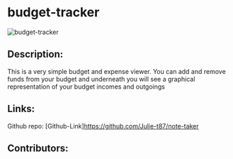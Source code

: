 # budget-tracker

![budget-tracker](https://user-images.githubusercontent.com/94236932/179430131-6d18d770-e423-4253-989c-c80a2d1de12e.png)

## Description:
This is a very simple budget and expense viewer. You can add and remove funds from your budget and underneath you will see a graphical representation of your budget incomes and outgoings


## Links:

Github repo: [Github-Link]https://github.com/Julie-t87/note-taker





## Contributors:
